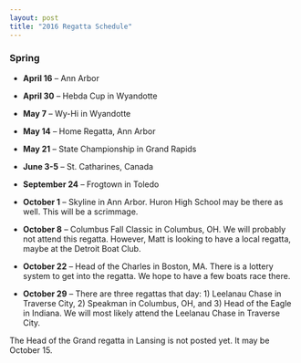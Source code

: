```yaml
---
layout: post  
title: "2016 Regatta Schedule"
---
```


### Spring

-   **April 16** – Ann Arbor

-   **April 30** – Hebda Cup in Wyandotte

-   **May 7** – Wy-Hi in Wyandotte

-   **May 14** – Home Regatta, Ann Arbor

-   **May 21** – State Championship in Grand Rapids

-   **June 3-5** – St. Catharines, Canada

-   **September 24** – Frogtown in Toledo

-   **October 1** – Skyline in Ann Arbor. Huron High School may be there
    as well. This will be a scrimmage.

-   **October 8** – Columbus Fall Classic in Columbus, OH. We will
    probably not attend this regatta. However, Matt is looking to have a
    local regatta, maybe at the Detroit Boat Club.

-   **October 22** – Head of the Charles in Boston, MA. There is a
    lottery system to get into the regatta. We hope to have a few boats
    race there.

-   **October 29** – There are three regattas that day: 1) Leelanau
    Chase in Traverse City, 2) Speakman in Columbus, OH, and 3) Head of
    the Eagle in Indiana. We will most likely attend the Leelanau Chase
    in Traverse City.

The Head of the Grand regatta in Lansing is not posted yet. It may be
October 15.
